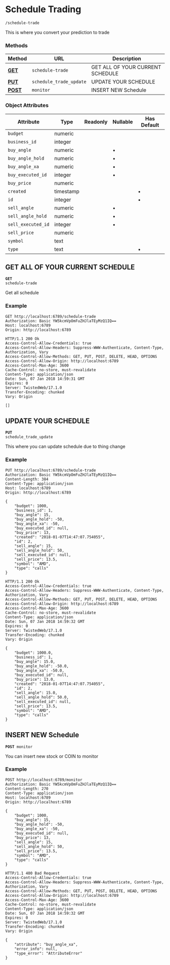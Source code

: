 
Schedule Trading
======

`/schedule-trade`

This is where you convert your prediction to trade

### Methods

Method | URL | Description
--- | --- | ---
**[GET](/documentation/endpoint/schedule_trade#get-all-of-your-current-schedule)** | `schedule-trade` | GET ALL OF YOUR CURRENT SCHEDULE
**[PUT](/documentation/endpoint/schedule_trade#update-your-schedule)** | `schedule_trade_update` | UPDATE YOUR SCHEDULE
**[POST](/documentation/endpoint/schedule_trade#insert-new-schedule)** | `monitor` | INSERT NEW Schedule

### Object Attributes

Attribute | Type | Readonly | Nullable | Has Default
--- | --- | --- | --- | ---
`budget` | numeric | &nbsp; | &nbsp; | &nbsp;
`business_id` | integer | &nbsp; | &nbsp; | &nbsp;
`buy_angle` | numeric | &nbsp; | &bullet; | &nbsp;
`buy_angle_hold` | numeric | &nbsp; | &bullet; | &nbsp;
`buy_angle_xa` | numeric | &nbsp; | &bullet; | &nbsp;
`buy_executed_id` | integer | &nbsp; | &bullet; | &nbsp;
`buy_price` | numeric | &nbsp; | &nbsp; | &nbsp;
`created` | timestamp | &nbsp; | &nbsp; | &bullet;
`id` | integer | &nbsp; | &nbsp; | &bullet;
`sell_angle` | numeric | &nbsp; | &bullet; | &nbsp;
`sell_angle_hold` | numeric | &nbsp; | &bullet; | &nbsp;
`sell_executed_id` | integer | &nbsp; | &bullet; | &nbsp;
`sell_price` | numeric | &nbsp; | &nbsp; | &nbsp;
`symbol` | text | &nbsp; | &nbsp; | &nbsp;
`type` | text | &nbsp; | &nbsp; | &bullet;

GET ALL OF YOUR CURRENT SCHEDULE
------
<code request-method="GET">**GET** schedule-trade</code>

Get all schedule

### Example
```http
GET http://localhost:6789/schedule-trade
Authorization: Basic YW5kcmVpOmFuZHJlaTEyMzQ1IQ==
Host: localhost:6789
Origin: http://localhost:6789
```

```http
HTTP/1.1 200 Ok
Access-Control-Allow-Credentials: true
Access-Control-Allow-Headers: Suppress-WWW-Authenticate, Content-Type, Authorization, Vary
Access-Control-Allow-Methods: GET, PUT, POST, DELETE, HEAD, OPTIONS
Access-Control-Allow-Origin: http://localhost:6789
Access-Control-Max-Age: 3600
Cache-Control: no-store, must-revalidate
Content-Type: application/json
Date: Sun, 07 Jan 2018 14:59:31 GMT
Expires: 0
Server: TwistedWeb/17.1.0
Transfer-Encoding: chunked
Vary: Origin

[]
```


UPDATE YOUR SCHEDULE
------
<code request-method="PUT">**PUT** schedule_trade_update</code>

This where you can update schedule due to thing change

### Example
```http
PUT http://localhost:6789/schedule-trade
Authorization: Basic YW5kcmVpOmFuZHJlaTEyMzQ1IQ==
Content-Length: 384
Content-Type: application/json
Host: localhost:6789
Origin: http://localhost:6789

{
    "budget": 1000, 
    "business_id": 1, 
    "buy_angle": 15, 
    "buy_angle_hold": -50, 
    "buy_angle_xa": -50, 
    "buy_executed_id": null, 
    "buy_price": 13, 
    "created": "2018-01-07T14:47:07.754055", 
    "id": 2, 
    "sell_angle": 15, 
    "sell_angle_hold": 50, 
    "sell_executed_id": null, 
    "sell_price": 13.5, 
    "symbol": "AMD", 
    "type": "calls"
}
```

```http
HTTP/1.1 200 Ok
Access-Control-Allow-Credentials: true
Access-Control-Allow-Headers: Suppress-WWW-Authenticate, Content-Type, Authorization, Vary
Access-Control-Allow-Methods: GET, PUT, POST, DELETE, HEAD, OPTIONS
Access-Control-Allow-Origin: http://localhost:6789
Access-Control-Max-Age: 3600
Cache-Control: no-store, must-revalidate
Content-Type: application/json
Date: Sun, 07 Jan 2018 14:59:32 GMT
Expires: 0
Server: TwistedWeb/17.1.0
Transfer-Encoding: chunked
Vary: Origin

{
    "budget": 1000.0, 
    "business_id": 1, 
    "buy_angle": 15.0, 
    "buy_angle_hold": -50.0, 
    "buy_angle_xa": -50.0, 
    "buy_executed_id": null, 
    "buy_price": 13.0, 
    "created": "2018-01-07T14:47:07.754055", 
    "id": 2, 
    "sell_angle": 15.0, 
    "sell_angle_hold": 50.0, 
    "sell_executed_id": null, 
    "sell_price": 13.5, 
    "symbol": "AMD", 
    "type": "calls"
}
```


INSERT NEW Schedule
------
<code request-method="POST">**POST** monitor</code>

You can insert new stock or COIN to monitor

### Example
```http
POST http://localhost:6789/monitor
Authorization: Basic YW5kcmVpOmFuZHJlaTEyMzQ1IQ==
Content-Length: 270
Content-Type: application/json
Host: localhost:6789
Origin: http://localhost:6789

{
    "budget": 1000, 
    "buy_angle": 15, 
    "buy_angle_hold": -50, 
    "buy_angle_xa": -50, 
    "buy_executed_id": null, 
    "buy_price": 13, 
    "sell_angle": 15, 
    "sell_angle_hold": 50, 
    "sell_price": 13.5, 
    "symbol": "AMD", 
    "type": "calls"
}
```

```http
HTTP/1.1 400 Bad Request
Access-Control-Allow-Credentials: true
Access-Control-Allow-Headers: Suppress-WWW-Authenticate, Content-Type, Authorization, Vary
Access-Control-Allow-Methods: GET, PUT, POST, DELETE, HEAD, OPTIONS
Access-Control-Allow-Origin: http://localhost:6789
Access-Control-Max-Age: 3600
Cache-Control: no-store, must-revalidate
Content-Type: application/json
Date: Sun, 07 Jan 2018 14:59:32 GMT
Expires: 0
Server: TwistedWeb/17.1.0
Transfer-Encoding: chunked
Vary: Origin

{
    "attribute": "buy_angle_xa", 
    "error_info": null, 
    "type_error": "AttributeError"
}
```

